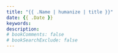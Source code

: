 ```yaml
---
title: "{{ .Name | humanize | title }}"
date: {{ .Date }}
keywords:
description:
# bookComments: false
# bookSearchExclude: false
---
```

